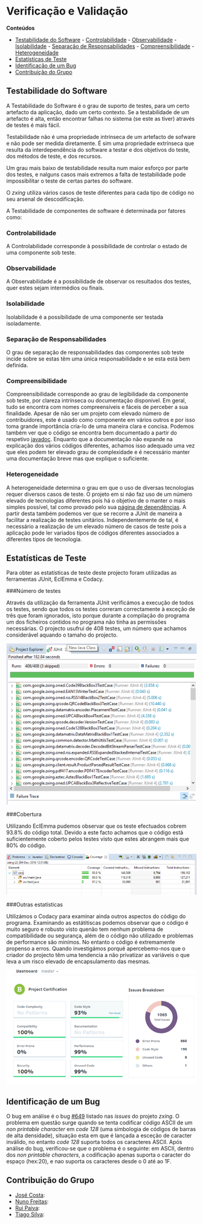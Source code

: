 # Verificação e Validação

**Conteúdos**
- [Testabilidade do Software](#testabilidade-do-software)
      - [Controlabilidade](#controlabilidade)
      - [Observabilidade](#observabilidade)
      - [Isolabilidade](#isolabilidade)
      - [Separação de Responsabilidades](#separação-de-responsabilidades)
      - [Compreensibilidade](#compreensibilidade)
      - [Heterogeneidade](#heterogeneidade)      
- [Estatísticas de Teste](#estatísticas-de-teste)
- [Identificação de um Bug](#identificação-de-um-bug)
- [Contribuição do Grupo](#contribuição-do-grupo)

## Testabilidade do Software

A Testabilidade do Software é o grau de suporto de testes, para um certo artefacto da aplicação, dado um certo contexto. Se a testabilidade de um artefacto é alta, então encontrar falhas no sistema (se este as tiver) através de testes é mais fácil.

Testabilidade não é uma propriedade intrínseca de um artefacto de sofware e não pode ser medida diretamente. É sim uma propriedade extrínseca que resulta da interdependência do software a testar e dos objetivos do teste, dos métodos de teste, e dos recursos.

Um grau mais baixo de testabilidade resulta num maior esforço por parte dos testes, e nalguns casos mais extremos a falta de testabilidade pode impossibilitar o teste de certas partes do software.

O *zxing* utiliza vários casos de teste diferentes para cada tipo de código no seu arsenal de descodificação.

A Testabilidade de componentes de software é determinada por fatores como:

### Controlabilidade

A Controlabilidade corresponde à possibilidade de controlar o estado de uma componente sob teste. 

### Observabilidade

A Observabilidade é a possibilidade de observar os resultados dos testes, quer estes sejam intermédios ou finais.

### Isolabilidade

Isolabilidade é a possibilidade de uma componente ser testada isoladamente.

### Separação de Responsabilidades

O grau de separação de responsabilidades das componentes sob teste incide sobre se estas têm uma única responsabilidade e se esta está bem definida.

### Compreensibilidade

Compreensibilidade corresponde ao grau de legibilidade da componente sob teste, por clareza intrínseca ou documentação disponível. Em geral, tudo se encontra com nomes compreensíveis e fáceis de perceber a sua finalidade. Apesar de não ser um projeto com elevado número de contribuidores, este é usado como componente em vários outros e por isso toma grande importância cria-lo de uma maneira clara e concisa. Podemos também ver que o código se encontra bem documentado a partir do respetivo [javadoc](https://zxing.github.io/zxing/apidocs/). Enquanto que a documentação não expande na explicação dos vários códigos diferentes, achamos isso adequado uma vez que eles podem ter elevado grau de complexidade e é necessário manter uma documentação breve mas que explique o suficiente. 

### Heterogeneidade

A heterogeneidade determina o grau em que o uso de diversas tecnologias requer diversos casos de teste. O projeto em si não faz uso de um número elevado de tecnologias diferentes pois há o objetivo de o manter o mais simples possível, tal como provado pelo sua [página de dependências](https://zxing.github.io/zxing/dependency-management.html). A partir desta também podemos ver que se recorre a JUnit de maneira a facilitar a realização de testes unitários. Independentemente de tal, é necessário a realização de um elevado número de casos de teste pois a aplicação pode ler variados tipos de códigos diferentes associados a diferentes tipos de tecnologia.

## Estatísticas de Teste

Para obter as estatísticas de teste deste projecto foram utilizadas as ferramentas JUnit, EclEmma e Codacy.

###Número de testes 

Através da utilização da ferramenta JUnit verificámos a execução de todos os testes, sendo que todos os testes correram correctamente à exceção de três que foram ignorados, isto porque durante a compilação do programa um dos ficheiros contidos no programa não tinha as permissões necessárias. 
O projecto usufrui de 408 testes, um número que achamos considerável aquando o tamaho do projecto.

![Program Tests in JUnit](/ESOF-docs/resources/JUnitTests.png)

###Cobertura

Utilizando EclEmma pudemos observar que os teste efectuados cobrem 93.8% do código total. Devido a este facto achamos que o código está suficientemente coberto pelos testes visto que estes abrangem mais que 80% do código.

![Coverage in EclEmma](/ESOF-docs/resources/Coverage.png)

###Outras estatísticas

Utilizámos o Codacy para examinar ainda outros aspectos do código do programa. Examinando as estátitiscas podemos observar que o código é muito seguro e robusto visto quenão tem nenhum problema de compatibilidade ou segurança, além de o código não utilizado e problemas de performance são minímos. No entanto o código é extremamente propenso a erros. Quando investigámos porquê apercebemo-nos que o criador do projecto têm uma tendencia a não privatizar as variáveis o que leva a um risco elevado de encapsulamento das mesmas.

![Statistics in Codacy](/ESOF-docs/resources/Statistics.png)

## Identificação de um Bug

O bug em análise é o bug [#649](https://github.com/zxing/zxing/issues/649) listado nas *issues* do projeto *zxing*. O problema em questão surge quando se tenta codificar código ASCII de um *non printable character* em *code 128* (uma simbologia de códigos de barras de alta densidade), situação esta em que é lançada a esceção de caracter inválido, no entanto *code 128* suporta todos os caracteres ASCII.
Após análise do bug, verificou-se que o problema é o seguinte: em ASCII, dentro dos *non printable characters*, a codificação apenas suporta o caracter do espaço (hex:20), e nao suporta os caracteres desde o 0 até ao 1F.



## Contribuição do Grupo
* [José Costa](https://github.com/zecst19): 
* [Nuno Freitas](https://github.com/nunofreitas96): 
* [Rui Paiva](https://github.com/ruivop): 
* [Tiago Silva](https://github.com/tadias): 
